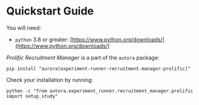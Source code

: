 # Quickstart Guide

You will need:

- `python` 3.8 or greater: [https://www.python.org/downloads/](https://www.python.org/downloads/)

*Prolific Recruitment Manager* is a part of the `autora` package:

```shell
pip install "aurora[experiment-runner-recruitment-manager-prolific]"
```

Check your installation by running:
```shell
python -c "from autora.experiment_runner.recruitment_manager.prolific import setup_study"
```
